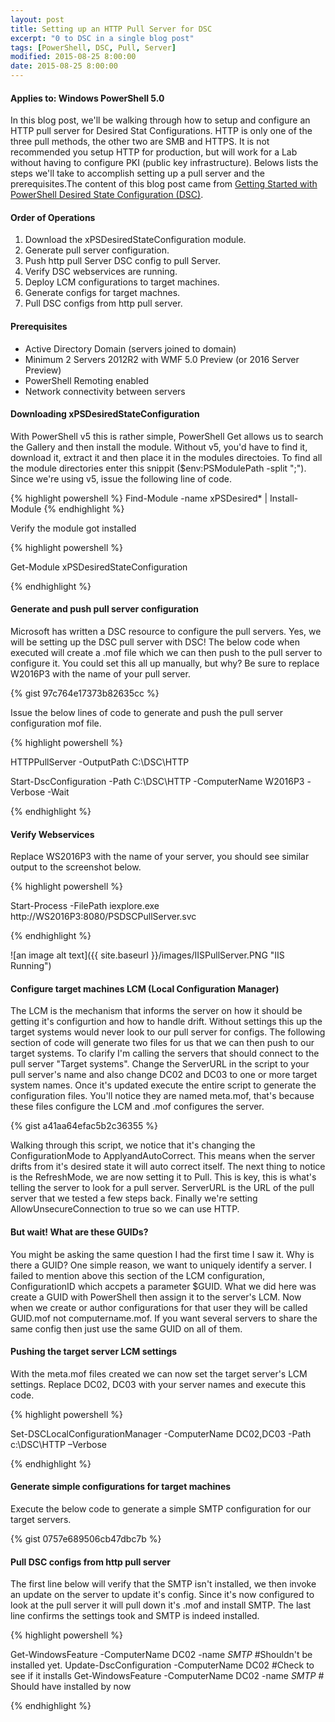 ```yaml
---
layout: post
title: Setting up an HTTP Pull Server for DSC
excerpt: "0 to DSC in a single blog post"
tags: [PowerShell, DSC, Pull, Server]
modified: 2015-08-25 8:00:00
date: 2015-08-25 8:00:00
---
```

#### Applies to: Windows PowerShell 5.0

In this blog post, we'll be walking through how to setup and configure an HTTP pull server for Desired Stat Configurations. HTTP is only one of the three pull methods, the other two are SMB and HTTPS. It is not recommended you setup HTTP for production, but will work for a Lab without having to configure PKI (public key infrastructure). Belows lists the steps we'll take to accomplish setting up a pull server and the prerequisites.The content of this blog post came from [Getting Started with PowerShell Desired State Configuration (DSC)](https://www.microsoftvirtualacademy.com/en-US/training-courses/getting-started-with-powershell-desired-state-configuration-dsc--8672).

#### Order of Operations

1. Download the xPSDesiredStateConfiguration module.
2. Generate pull server configuration.
2. Push http pull Server DSC config to pull Server.
3. Verify DSC webservices are running.
4. Deploy LCM configurations to target machines.
5. Generate configs for target machnes.
6. Pull DSC configs from http pull server.

#### Prerequisites

* Active Directory Domain (servers joined to domain)
* Minimum 2 Servers 2012R2 with WMF 5.0 Preview (or 2016 Server Preview)
* PowerShell Remoting enabled
* Network connectivity between servers

#### Downloading xPSDesiredStateConfiguration

With PowerShell v5 this is rather simple, PowerShell Get allows us to search the Gallery and then install the module. Without v5, you'd have to find it, download it, extract it and then place it in the modules directoies. To find all the module directories enter this snippit ($env:PSModulePath -split ";"). Since we're using v5, issue the following line of code.

{% highlight powershell %}
Find-Module -name xPSDesired* | Install-Module
{% endhighlight %}

Verify the module got installed

{% highlight powershell %}

Get-Module xPSDesiredStateConfiguration

{% endhighlight %}

#### Generate and push pull server configuration

Microsoft has written a DSC resource to configure the pull servers. Yes, we will be setting up the DSC pull server with DSC! The below code when executed will create a .mof file which we can then push to the pull server to configure it. You could set this all up manually, but why? Be sure to replace W2016P3 with the name of your pull server.

{% gist 97c764e17373b82635cc %}

Issue the below lines of code to generate and push the pull server configuration mof file.

{% highlight powershell %}

HTTPPullServer -OutputPath C:\DSC\HTTP

Start-DscConfiguration -Path C:\DSC\HTTP -ComputerName W2016P3 -Verbose -Wait

{% endhighlight %}

#### Verify Webservices
Replace WS2016P3 with the name of your server, you should see similar output to the screenshot below.

{% highlight powershell %}

Start-Process -FilePath iexplore.exe http://WS2016P3:8080/PSDSCPullServer.svc

{% endhighlight %}

![an image alt text]({{ site.baseurl }}/images/IISPullServer.PNG   "IIS Running")

#### Configure target machines LCM (Local Configuration Manager)

The LCM is the mechanism that informs the server on how it should be getting it's configurtion and how to handle drift. Without settings this up the target systems would never look to our pull server for configs. The following section of code will generate two files for us that we can then push to our target systems. To clarify I'm calling the servers that should connect to the pull server "Target systems". Change the ServerURL in the script to your pull server's name and also change DC02 and DC03 to one or more target system names. Once it's updated execute the entire script to generate the configuration files. You'll notice they are named meta.mof, that's because these files configure the LCM and .mof configures the server.

{% gist a41aa64efac5b2c36355 %}

Walking through this script, we notice that it's changing the ConfigurationMode to ApplyandAutoCorrect. This means when the server drifts from it's desired state it will auto correct itself. The next thing to notice is the RefreshMode, we are now setting it to Pull. This is key, this is what's telling the server to look for a pull server. ServerURL is the URL of the pull server that we tested a few steps back. Finally we're setting AllowUnsecureConnection to true so we can use HTTP.

#### But wait! What are these GUIDs? 

You might be asking the same question I had the first time I saw it. Why is there a GUID? One simple reason, we want to uniquely identify a server. I failed to mention above this section of the LCM configuration, ConfigurationID which accpets a parameter $GUID. What we did here was create a GUID with PowerShell then assign it to the server's LCM. Now when we create or author configurations for that user they will be called GUID.mof not computername.mof. If you want several servers to share the same config then just use the same GUID on all of them. 

#### Pushing the target server LCM settings

With the meta.mof files created we can now set the target server's LCM settings. Replace DC02, DC03 with your server names and execute this code.

{% highlight powershell %}

Set-DSCLocalConfigurationManager -ComputerName DC02,DC03 -Path c:\DSC\HTTP –Verbose

{% endhighlight %}

#### Generate simple configurations for target machines

Execute the below code to generate a simple SMTP configuration for our target servers. 

{% gist 0757e689506cb47dbc7b %}

#### Pull DSC configs from http pull server

The first line below will verify that the SMTP isn't installed, we then invoke an update on the server to update it's config. Since it's now configured to look at the pull server it will pull down it's .mof and install SMTP. The last line confirms the settings took and SMTP is indeed installed.

{% highlight powershell %}

Get-WindowsFeature -ComputerName DC02 -name *SMTP* #Shouldn't be installed yet.
Update-DscConfiguration -ComputerName DC02 #Check to see if it installs
Get-WindowsFeature -ComputerName DC02 -name *SMTP* # Should have installed by now

{% endhighlight %}




